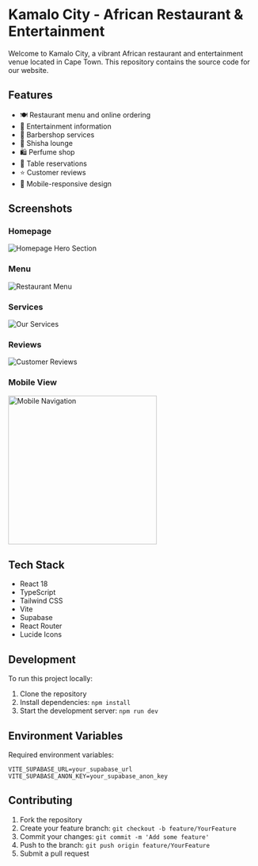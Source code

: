 # Kamalo City - African Restaurant & Entertainment

Welcome to Kamalo City, a vibrant African restaurant and entertainment venue located in Cape Town. This repository contains the source code for our website.

## Features

- 🍽️ Restaurant menu and online ordering
- 🎵 Entertainment information
- 💈 Barbershop services
- 💨 Shisha lounge
- 🛍️ Perfume shop
- 📅 Table reservations
- ⭐ Customer reviews
- 📱 Mobile-responsive design

## Screenshots

### Homepage
![Homepage Hero Section](screenshots/homepage-hero.png)

### Menu
![Restaurant Menu](screenshots/menu-section.png)

### Services
![Our Services](screenshots/services-section.png)

### Reviews
![Customer Reviews](screenshots/reviews-section.png)

### Mobile View
<img src="screenshots/mobile-navigation.png" alt="Mobile Navigation" width="300">

## Tech Stack

- React 18
- TypeScript
- Tailwind CSS
- Vite
- Supabase
- React Router
- Lucide Icons

## Development

To run this project locally:

1. Clone the repository
2. Install dependencies: `npm install`
3. Start the development server: `npm run dev`

## Environment Variables

Required environment variables:

```env
VITE_SUPABASE_URL=your_supabase_url
VITE_SUPABASE_ANON_KEY=your_supabase_anon_key
```

## Contributing

1. Fork the repository
2. Create your feature branch: `git checkout -b feature/YourFeature`
3. Commit your changes: `git commit -m 'Add some feature'`
4. Push to the branch: `git push origin feature/YourFeature`
5. Submit a pull request